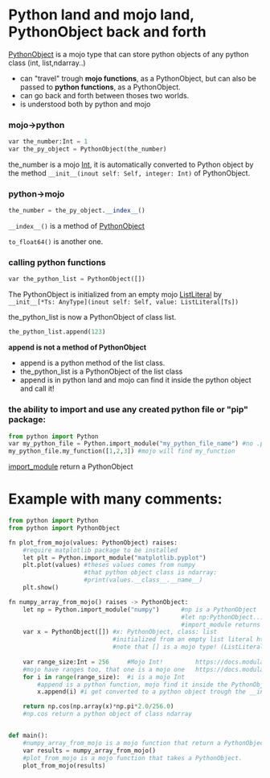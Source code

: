 #  Python land and mojo land, PythonObject back and forth

[PythonObject](https://docs.modular.com/mojo/stdlib/python/object.html) is a mojo type that can store python objects of any python class (int, list,ndarray..)
- can "travel" trough **mojo functions**, as a PythonObject, but can also be passed to **python functions**, as a PythonObject.
- can go back and forth between thoses two worlds.
- is understood both by python and mojo

### mojo->python
```python
var the_number:Int = 1
var the_py_object = PythonObject(the_number)
```
the_number is a mojo [Int](https://docs.modular.com/mojo/stdlib/builtin/int.html), it is automatically converted to Python object by the method ```__init__(inout self: Self, integer: Int)``` of PythonObject.
### python->mojo
```python
the_number = the_py_object.__index__()
```
```__index__()``` is a method of [PythonObject](https://docs.modular.com/mojo/stdlib/python/object.html)

```to_float64()``` is another one.

### calling python functions
```python
var the_python_list = PythonObject([])
```
The PythonObject is initialized from an empty mojo [ListLiteral](    https://docs.modular.com/mojo/stdlib/builtin/builtin_list.html) by ```__init__[*Ts: AnyType](inout self: Self, value: ListLiteral[Ts])```

the_python_list is now a PythonObject of class list.

```python
the_python_list.append(123)
```
**append is not a method of PythonObject**

- append is a python method of the list class.
- the_python_list is a PythonObject of the list class
- append is in python land and mojo can find it inside the python object and call it!

### the ability to import and use any created python file or "pip" package:
```python
from python import Python
var my_python_file = Python.import_module("my_python_file_name") #no .py needed
my_python_file.my_function([1,2,3]) #mojo will find my_function
```
[import_module](https://docs.modular.com/mojo/stdlib/python/python.html#import_module) return a PythonObject
# Example with many comments:
```python
from python import Python
from python import PythonObject

fn plot_from_mojo(values: PythonObject) raises:
    #require matplotlib package to be installed
    let plt = Python.import_module("matplotlib.pyplot")     
    plt.plot(values) #theses values comes from numpy
                     #that python object class is ndarray: 
                     #print(values.__class__.__name__)
    plt.show()

fn numpy_array_from_mojo() raises -> PythonObject:
    let np = Python.import_module("numpy")      #np is a PythonObject  
                                                #let np:PythonObject...
                                                #import_module returns a PythonObject
    var x = PythonObject([]) #x: PythonObject, class: list 
                             #initialized from an empty list literal https://docs.modular.com/mojo/stdlib/builtin/builtin_list.html
                             #note that [] is a mojo type! (ListLiteral)
    
    var range_size:Int = 256     #Mojo Int!         https://docs.modular.com/mojo/stdlib/builtin/int.html
    #mojo have ranges too, that one is a mojo one   https://docs.modular.com/mojo/stdlib/builtin/range.html
    for i in range(range_size):  #i is a mojo Int 
        #append is a python function, mojo find it inside the PythonObject
        x.append(i) #i get converted to a python object trough the __init__ function of PythonObject

    return np.cos(np.array(x)*np.pi*2.0/256.0)
    #np.cos return a python object of class ndarray


def main():     
    #numpy_array_from_mojo is a mojo function that return a PythonObject.       
    var results = numpy_array_from_mojo() 
    #plot_from_mojo is a mojo function that takes a PythonObject.      
    plot_from_mojo(results) 

```

